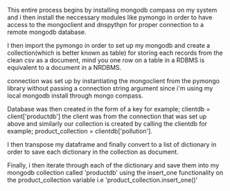 This entire process begins by installing mongodb compass on my system and i then install the neccessary modules like pymongo in order to have access to the mongoclient and dnspythpn for proper connection to a remote mongodb database.

I then import the pymongo in order to set up my mongodb and create a collection(which is better known as table) for storing each records from the clean csv as a document, mind you one row on a table in a RDBMS is equivalent to a document in a NRDBMS.

connection was set up by instantiating the mongoclient from the pymongo library without passing a connection string argument since i'm using my local mongodb install through mongo compass.

Database was then created in the form of a key for example; clientdb = client['productdb']
the client was from the connection that was set up above and similarly our collection is created by calling the clientdb for example; product_collection = clientdb['pollution'].

I then transpose my dataframe and finally convert to a list of dictionary in order to save each dictionary in the collection as document.

Finally, i then iterate through each of the dictionary and save them into my mongodb collection called 'productdb' using the insert_one functionality on the product_collection variable 
i.e 'product_collection.insert_one()'